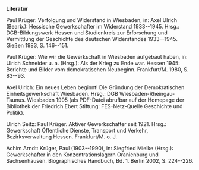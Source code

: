 **Literatur**

Paul Krüger: Verfolgung und Widerstand in Wiesbaden, in: Axel Ulrich
(Bearb.): Hessische Gewerkschafter im Widerstand 1933--1945. Hrsg.:
DGB-Bildungswerk Hessen und Studienkreis zur Erforschung und Vermittlung
der Geschichte des deutschen Widerstandes 1933--1945. Gießen 1983, S.
146--151.

Paul Krüger: Wie wir die Gewerkschaft in Wiesbaden aufgebaut haben, in:
Ulrich Schneider u. a. (Hrsg.): Als der Krieg zu Ende war. Hessen 1945:
Berichte und Bilder vom demokratischen Neubeginn. Frankfurt/M. 1980, S.
83--93.

Axel Ulrich: Ein neues Leben beginnt! Die Gründung der Demokratischen
Einheitsgewerkschaft Wiesbaden. Hrsg.: DGB Wiesbaden-Rheingau-Taunus.
Wiesbaden 1995 (als PDF-Datei abrufbar auf der Homepage der Bibliothek
der Friedrich Ebert Stiftung: FES-Netz-Quelle Geschichte und Politik).

Ulrich Seitz: Paul Krüger. Aktiver Gewerkschafter seit 1921. Hrsg.:
Gewerkschaft Öffentliche Dienste, Transport und Verkehr,
Bezirksverwaltung Hessen. Frankfurt/M. o. J.

Achim Arndt: Krüger, Paul (1903--1990), in: Siegfried Mielke (Hrsg.):
Gewerkschafter in den Konzentrationslagern Oranienburg und
Sachsenhausen. Biographisches Handbuch, Bd. 1. Berlin 2002, S. 224--226.
